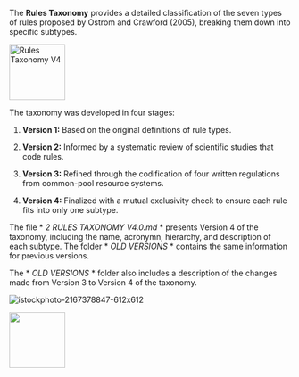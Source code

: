 The **Rules Taxonomy** provides a detailed classification of the seven types of rules proposed by Ostrom and Crawford (2005), breaking them down into specific subtypes.

<img src="C:/Users/usuario/OneDrive - unizar.es/Escritorio/istockphoto-2167378847-612x612.png" alt="Rules Taxonomy V4" width="100" height="100">


The taxonomy was developed in four stages:

1. **Version 1:** Based on the original definitions of rule types.

2. **Version 2:** Informed by a systematic review of scientific studies that code rules.

3. **Version 3:** Refined through the codification of four written regulations from common-pool resource systems.

4. **Version 4:** Finalized with a mutual exclusivity check to ensure each rule fits into only one subtype.

The file * *2 RULES TAXONOMY V4.0.md* * presents Version 4 of the taxonomy, including the name, acronymn, hierarchy, and description  of each subtype. The folder * *OLD VERSIONS* * contains the same information for previous versions. 

The * *OLD VERSIONS* * folder also includes a description of the changes made from Version 3 to Version 4 of the taxonomy.

![istockphoto-2167378847-612x612](https://github.com/user-attachments/assets/7e0da666-d169-4bc0-9f45-8458b0e48868)


<img src="https://camo.githubusercontent.com/..." data-canonical-src="C:/Users/usuario/OneDrive - unizar.es/Escritorio/istockphoto-2167378847-612x612.png" width="100" height="100" />


